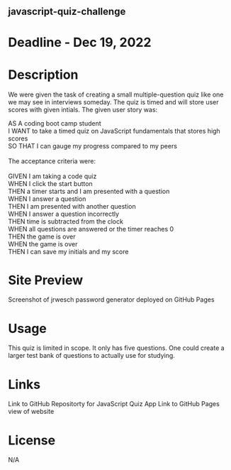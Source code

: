 ## javascript-quiz-challenge

# Deadline - Dec 19, 2022

# Description
We were given the task of creating a small multiple-question quiz like one we may see in interviews someday. The quiz is timed and will store user scores with given intials. The given user story was:

AS A coding boot camp student</br>
I WANT to take a timed quiz on JavaScript fundamentals that stores high scores</br>
SO THAT I can gauge my progress compared to my peers</br>
</br>
The acceptance criteria were:</br>
</br>
GIVEN I am taking a code quiz</br>
WHEN I click the start button</br>
THEN a timer starts and I am presented with a question</br>
WHEN I answer a question</br>
THEN I am presented with another question</br>
WHEN I answer a question incorrectly</br>
THEN time is subtracted from the clock</br>
WHEN all questions are answered or the timer reaches 0</br>
THEN the game is over</br>
WHEN the game is over</br>
THEN I can save my initials and my score</br>

# Site Preview
Screenshot of jrwesch password generator deployed on GitHub Pages

# Usage
This quiz is limited in scope. It only has five questions. One could create a larger test bank of questions to actually use for studying.

# Links
Link to GitHub Repositorty for JavaScript Quiz App
Link to GitHub Pages view of website

# License
N/A